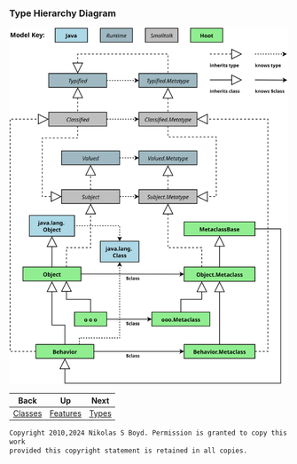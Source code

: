 ### Type Hierarchy Diagram ###

![type hierarchy diagram][type-diagram]

| **Back** | **Up** | **Next** |
| -------- | ------ | -------- |
| [Classes](libs.md#classes-and-metaclasses) | [Features](../#features) | [Types](libs.md#types-and-metatypes) |

```
Copyright 2010,2024 Nikolas S Boyd. Permission is granted to copy this work 
provided this copyright statement is retained in all copies.
```


[type-diagram]: https://github.com/nikboyd/hoot-smalltalk/blob/main/hoot-design/behaviors.svg "Metaclasses"
